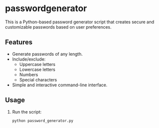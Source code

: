 # passwordgenerator

This is a Python-based password generator script that creates secure and customizable passwords based on user preferences.

## Features
- Generate passwords of any length.
- Include/exclude:
  - Uppercase letters
  - Lowercase letters
  - Numbers
  - Special characters
- Simple and interactive command-line interface.

## Usage
1. Run the script:
   ```bash
   python password_generator.py
